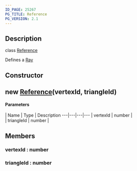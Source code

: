 ```yaml
---
ID_PAGE: 25267
PG_TITLE: Reference
PG_VERSION: 2.1
---
```

## Description

class [Reference](/classes/3.0/Reference)

Defines a [Ray](/classes/3.0/Ray)

## Constructor

## new [Reference](/classes/3.0/Reference)(vertexId, triangleId)



#### Parameters
 | Name | Type | Description
---|---|---|---
 | vertexId | number |      
 | triangleId | number |      
## Members

### vertexId : number



### triangleId : number




